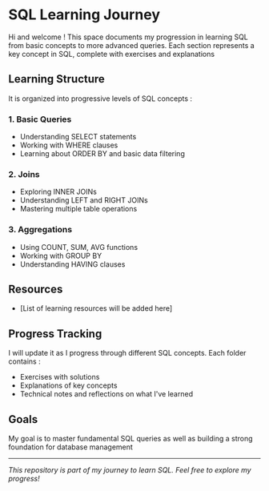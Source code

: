 # SQL Learning Journey

Hi and welcome ! This space documents my progression in learning SQL from basic concepts to more advanced queries. Each section represents a key concept in SQL, complete with exercises and explanations

## Learning Structure

It is organized into progressive levels of SQL concepts :

### 1. Basic Queries
- Understanding SELECT statements
- Working with WHERE clauses
- Learning about ORDER BY and basic data filtering

### 2. Joins
- Exploring INNER JOINs
- Understanding LEFT and RIGHT JOINs
- Mastering multiple table operations

### 3. Aggregations
- Using COUNT, SUM, AVG functions
- Working with GROUP BY
- Understanding HAVING clauses

## Resources
- [List of learning resources will be added here]

## Progress Tracking
I will update it as I progress through different SQL concepts. Each folder contains :
- Exercises with solutions
- Explanations of key concepts
- Technical notes and reflections on what I've learned

## Goals
My goal is to master fundamental SQL queries as well as building a strong foundation for database management

---
*This repository is part of my journey to learn SQL. Feel free to explore my progress!*
